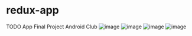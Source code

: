 # redux-app
TODO App Final Project Android Club
![image](https://user-images.githubusercontent.com/64188419/117864674-b2e1d700-b2b2-11eb-8d15-82f85470d3ce.png)
![image](https://user-images.githubusercontent.com/64188419/117864697-baa17b80-b2b2-11eb-827e-a1c85372812c.png)
![image](https://user-images.githubusercontent.com/64188419/117864751-c42ae380-b2b2-11eb-8792-6a0005859e0c.png)
![image](https://user-images.githubusercontent.com/64188419/117864778-cd1bb500-b2b2-11eb-927c-0b949614b595.png)
